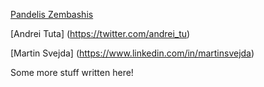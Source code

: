 [Pandelis Zembashis](http://twitter.com/pandelisz)

[Andrei Tuta] (https://twitter.com/andrei_tu)
 
 [Martin Svejda] (https://www.linkedin.com/in/martinsvejda)

Some more stuff written here!
